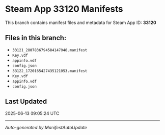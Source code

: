 # Steam App 33120 Manifests

This branch contains manifest files and metadata for Steam App ID: **33120**

## Files in this branch:
- `33121_2807836794584147048.manifest`
- `Key.vdf`
- `appinfo.vdf`
- `config.json`
- `33122_1720165427435121053.manifest`
- `Key.vdf`
- `appinfo.vdf`
- `config.json`

## Last Updated
2025-06-13 09:05:24 UTC

---
*Auto-generated by ManifestAutoUpdate*
